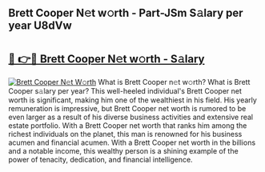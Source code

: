 ## Brett Cooper N𝚎t w𝚘rth - Part-JSm S𝚊lary per year U8dVw

# <h2><a href="http://gc0dvbl.nevu.top/?p=Brett+Cooper">🔗 👉🔴 Brett Cooper N𝚎t w𝚘rth - S𝚊lary</a></h2>

[![Brett Cooper N𝚎t W𝚘rth](https://i.imgur.com/Oavwk0R.jpeg)](http://gc0dvbl.nevu.top/?p=Brett+Cooper)
What is Brett Cooper n𝚎t w𝚘rth? What is Brett Cooper s𝚊lary per year?
This well-heeled individual's Brett Cooper net worth is significant, making him one of the wealthiest in his field. His yearly remuneration is impressive, but Brett Cooper net worth is rumored to be even larger as a result of his diverse business activities and extensive real estate portfolio. With a Brett Cooper net worth that ranks him among the richest individuals on the planet, this man is renowned for his business acumen and financial acumen. With a Brett Cooper net worth in the billions and a notable income, this wealthy person is a shining example of the power of tenacity, dedication, and financial intelligence.
